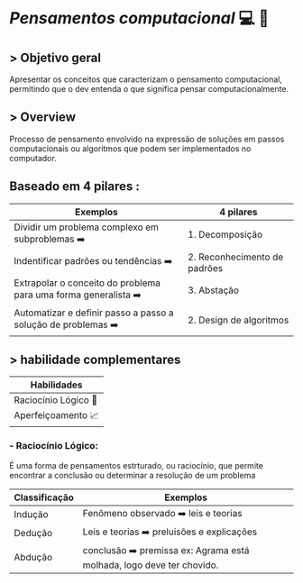 #                                                              *Pensamentos computacional*  💻 🧠

## > Objetivo geral
 Apresentar os conceitos que caracterizam o pensamento computacional, permitindo que o dev entenda o que significa pensar computacionalmente.
 
 
 
## > Overview
 Processo de pensamento envolvido na expressão de soluções em passos computacionais ou algoritmos que podem ser implementados no computador.
 
 
 
 
 ## Baseado em 4 pilares :
 
 
 | Exemplos | 4 pilares |
| ----------- | ----------- |
| Dividir um problema complexo em subproblemas ➡️| 1. Decomposição |
| Indentificar padrões ou tendências ➡️ | 2. Reconhecimento de padrões |
| Extrapolar o conceito do problema para uma forma generalista ➡️ | 3. Abstação |
| Automatizar e definir passo a passo a solução de problemas ➡️ | 2. Design de algoritmos |
	


 ## > habilidade complementares
| Habilidades |
| ----------- | 
|Raciocínio Lógico 🧠|
|Aperfeiçoamento 📈| 

### - Raciocínio Lógico:
   É uma forma de pensamentos estrturado, ou raciocínio, que permite encontrar a conclusão ou determinar a resolução de um problema 
  
  
 | Classificação|Exemplos |
| ----------- | ----------- |
| Indução| Fenômeno observado ➡️ leis e teorias|
| Dedução  | Leis e teorias ➡️ preluisões e explicações |
| Abdução | conclusão ➡️ premissa ex: Agrama está molhada, logo deve ter chovido. |


	

